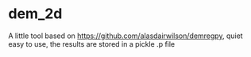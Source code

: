 # dem_2d
A little tool based on https://github.com/alasdairwilson/demregpy, quiet easy to use, the results are stored in a pickle .p file
